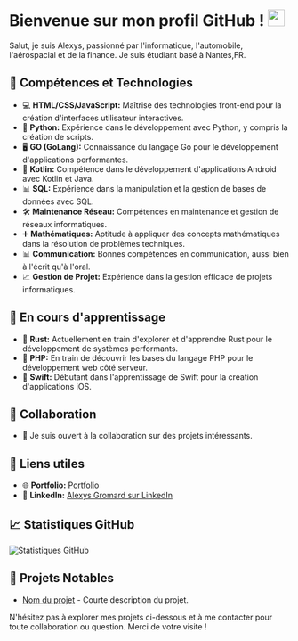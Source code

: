 # Bienvenue sur mon profil GitHub ! <img src="https://raw.githubusercontent.com/MartinHeinz/MartinHeinz/master/wave.gif" width="30px">

Salut, je suis Alexys, passionné par l'informatique, l'automobile, l'aérospacial et de la finance. Je suis étudiant basé à Nantes,FR.

## 🚀 Compétences et Technologies

- 💻 **HTML/CSS/JavaScript:** Maîtrise des technologies front-end pour la création d'interfaces utilisateur interactives.
- 🐍 **Python:** Expérience dans le développement avec Python, y compris la création de scripts.
- 🖥️ **GO (GoLang):** Connaissance du langage Go pour le développement d'applications performantes.
- 📱 **Kotlin:** Compétence dans le développement d'applications Android avec Kotlin et Java.
- 📊 **SQL:** Expérience dans la manipulation et la gestion de bases de données avec SQL.
- 🛠️ **Maintenance Réseau:** Compétences en maintenance et gestion de réseaux informatiques.
- ➕ **Mathématiques:** Aptitude à appliquer des concepts mathématiques dans la résolution de problèmes techniques.
- 📊 **Communication:** Bonnes compétences en communication, aussi bien à l'écrit qu'à l'oral.
- 📈 **Gestion de Projet:** Expérience dans la gestion efficace de projets informatiques.

## 🌱 En cours d'apprentissage

- 🦀 **Rust:** Actuellement en train d'explorer et d'apprendre Rust pour le développement de systèmes performants.
- 🐘 **PHP:** En train de découvrir les bases du langage PHP pour le développement web côté serveur.
- 🍏 **Swift:** Débutant dans l'apprentissage de Swift pour la création d'applications iOS.

## 🤝 Collaboration

- 👯 Je suis ouvert à la collaboration sur des projets intéressants.

## 🔗 Liens utiles

- 🌐 **Portfolio:** [Portfolio](https://alexysgromard.github.io/portfolio/)
- 💼 **LinkedIn:** [Alexys Gromard sur LinkedIn](https://www.linkedin.com/in/alexys-gromard/)

## 📈 Statistiques GitHub

![Statistiques GitHub](https://github-readme-stats.vercel.app/api?username=AlexysGromard&show_icons=true&theme=radical)

## 📌 Projets Notables

- [Nom du projet](lien_vers_le_projet) - Courte description du projet.

N'hésitez pas à explorer mes projets ci-dessous et à me contacter pour toute collaboration ou question. Merci de votre visite !

